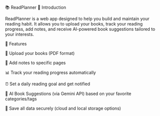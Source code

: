 📚 ReadPlanner
🧠 Introduction

ReadPlanner is a web app designed to help you build and maintain your reading habit.
It allows you to upload your books, track your reading progress, add notes, and receive AI-powered book suggestions tailored to your interests.

🚀 Features

📘 Upload your books (PDF format)

📝 Add notes to specific pages

📊 Track your reading progress automatically

⏰ Set a daily reading goal and get notified

🤖 AI Book Suggestions (via Gemini API) based on your favorite categories/tags

💾 Save all data securely (cloud and local storage options)
